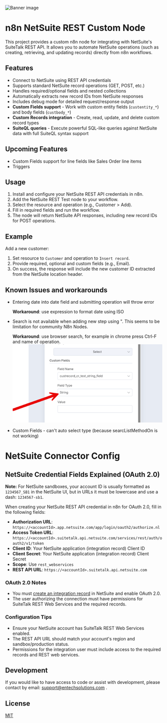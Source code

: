 ![Banner image](https://user-images.githubusercontent.com/10284570/173569848-c624317f-42b1-45a6-ab09-f0ea3c247648.png)

# n8n NetSuite REST Custom Node

This project provides a custom n8n node for integrating with NetSuite's SuiteTalk REST API. It allows you to automate NetSuite operations (such as creating, retrieving, and updating records) directly from n8n workflows.

## Features

- Connect to NetSuite using REST API credentials
- Supports standard NetSuite record operations (GET, POST, etc.)
- Handles required/optional fields and nested collections
- Automatically extracts new record IDs from NetSuite responses
- Includes debug mode for detailed request/response output
- **Custom Fields support** - Work with custom entity fields (`custentity_*`) and body fields (`custbody_*`)
- **Custom Records integration** - Create, read, update, and delete custom record types
- **SuiteQL queries** - Execute powerful SQL-like queries against NetSuite data with full SuiteQL syntax support

## Upcoming Features
- Custom Fields support for line fields like Sales Order line items
- Triggers

## Usage

1. Install and configure your NetSuite REST API credentials in n8n.
2. Add the NetSuite REST Test node to your workflow.
3. Select the resource and operation (e.g., Customer > Add).
4. Fill in required fields and run the workflow.
5. The node will return NetSuite API responses, including new record IDs for POST operations.

## Example

Add a new customer:

1. Set resource to `Customer` and operation to `Insert record`.
2. Provide required, optional and custom fields (e.g., Email).
3. On success, the response will include the new customer ID extracted from the NetSuite location header.


## Known Issues and workarounds

- Entering date into date field and submitting operation will throw error

  **Workaround**: use expression to format date using ISO

	
- Search is not available when adding new step using ".  This seems to be limitation for community N8n Nodes.

  **Workaround**: use browser search, for example in chrome press Ctrl-F and name of operation.
![Search is not available](https://raw.githubusercontent.com/entech-code/n8n-nodes-netsuite-rest-assets/main/custom-field-specify-field-type.png)

- Custom Fields - can't auto select type (because searcListMethodOn is not working)


# NetSuite Connector Config

## NetSuite Credential Fields Explained (OAuth 2.0)

**Note:** For NetSuite sandboxes, your account ID is usually formatted as `1234567_SB1` in the NetSuite UI, but in URLs it must be lowercase and use a dash: `1234567-sb1`.

When creating your NetSuite REST API credential in n8n for OAuth 2.0, fill in the following fields:

- **Authorization URL**: `https://<accountId>.app.netsuite.com/app/login/oauth2/authorize.nl`
- **Access Token URL**: `https://<accountId>.suitetalk.api.netsuite.com/services/rest/auth/oauth2/v1/token`
- **Client ID**: Your NetSuite application (integration record) Client ID
- **Client Secret**: Your NetSuite application (integration record) Client Secret
- **Scope**: Use `rest_webservices`
- **REST API URL**: `https://<accountId>.suitetalk.api.netsuite.com`

### OAuth 2.0 Notes

- You must [create an integration record](https://docs.oracle.com/en/cloud/saas/netsuite/ns-online-help/section_157771733782.html) in NetSuite and enable OAuth 2.0.
- The user authorizing the connection must have permissions for SuiteTalk REST Web Services and the required records.

### Configuration Tips

- Ensure your NetSuite account has SuiteTalk REST Web Services enabled.
- The REST API URL should match your account's region and sandbox/production status.
- Permissions for the integration user must include access to the required records and REST web services.

## Development

If you would like to have access to code or assist with development, please contact by email: support@entechsolutions.com .

## License

[MIT](https://github.com/n8n-io/n8n-nodes-starter/blob/master/LICENSE.md)
